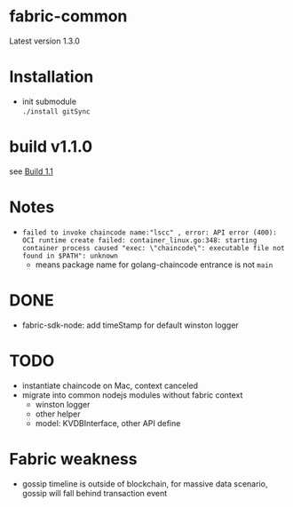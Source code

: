 # fabric-common

Latest version 1.3.0
# Installation
- init submodule  
    `./install gitSync`



# build v1.1.0
see [Build 1.1](./BUILD1.1.md)

# Notes

- `failed to invoke chaincode name:"lscc" , error: API error (400): OCI runtime create failed: container_linux.go:348: starting container process caused "exec: \"chaincode\": executable file not found in $PATH": unknown`
    - means package name for golang-chaincode entrance is not `main`   

# DONE
- fabric-sdk-node: add timeStamp for default winston logger

# TODO
- instantiate chaincode on Mac, context canceled
- migrate into common nodejs modules without fabric context
    - winston logger
    - other helper
    - model: KVDBInterface, other API define  

# Fabric weakness
- gossip timeline is outside of blockchain,  for massive data scenario, gossip will fall behind transaction event  